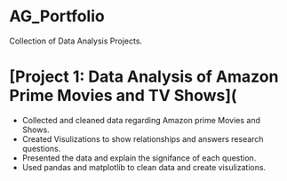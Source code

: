 # AG_Portfolio
Collection of Data Analysis Projects.

# [Project 1: Data Analysis of Amazon Prime Movies and TV Shows]( 
* Collected and cleaned data regarding Amazon prime Movies and Shows.
* Created Visulizations to show relationships and answers research questions.
* Presented the data and explain the signifance of each question.
* Used pandas and matplotlib to clean data and create visulizations. 
